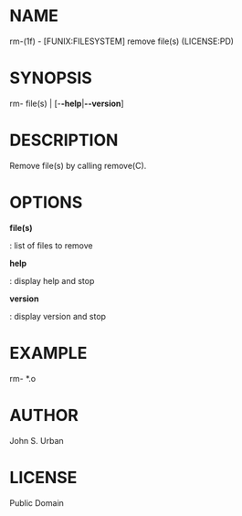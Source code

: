 NAME
====

rm-(1f) - \[FUNIX:FILESYSTEM\] remove file(s) (LICENSE:PD)

SYNOPSIS
========

rm- file(s) \| \[-**-help**\|**--version**\]

DESCRIPTION
===========

Remove file(s) by calling remove(C).

OPTIONS
=======

**file(s)**

:   list of files to remove

**help**

:   display help and stop

**version**

:   display version and stop

EXAMPLE
=======

rm- \*.o

AUTHOR
======

John S. Urban

LICENSE
=======

Public Domain

